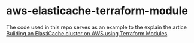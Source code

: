# aws-elasticache-terraform-module

The code used in this repo serves as an example to the explain the artice [Buliding an ElastiCache cluster on AWS using Terraform Modules](https://faizanbashir.me/building-an-elasticache-cluster-on-aws-using-terraform-modules).
